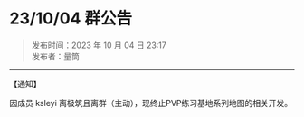 # 23/10/04 群公告

> 发布时间：2023 年 10 月 04 日 23:17  
  发布者：量筒

---

【通知】

因成员 ksleyi 离极筑且离群（主动），现终止PVP练习基地系列地图的相关开发。
